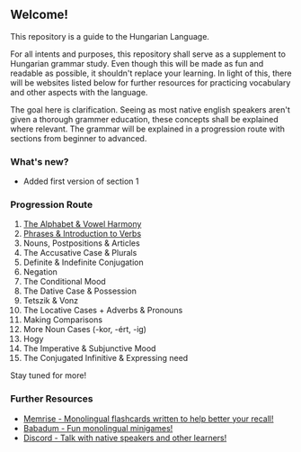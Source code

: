 ## Welcome!

This repository is a guide to the Hungarian Language.

For all intents and purposes, this repository shall serve as a supplement to Hungarian grammar study. Even though
this will be made as fun and readable as possible, it shouldn't replace your learning. In light of this, there will be
websites listed below for further resources for practicing vocabulary and other aspects with the language.

The goal here is clarification. Seeing as most native english speakers aren't given a thorough grammer education, these concepts
shall be explained where relevant. The grammar will be explained in a progression route with sections from beginner to advanced.

### What's new?

* Added first version of section 1

### Progression Route

1. [The Alphabet & Vowel Harmony](/Section1.md)
2. [Phrases & Introduction to Verbs](/Section2.md)
3. Nouns, Postpositions & Articles
4. The Accusative Case & Plurals
5. Definite & Indefinite Conjugation
6. Negation
7. The Conditional Mood
8. The Dative Case & Possession
9. Tetszik & Vonz
10. The Locative Cases + Adverbs & Pronouns
11. Making Comparisons
12. More Noun Cases (-kor, -ért, -ig)
13. Hogy
14. The Imperative & Subjunctive Mood
15. The Conjugated Infinitive & Expressing need

Stay tuned for more!

### Further Resources

* [Memrise - Monolingual flashcards written to help better your recall!](www.memrise.com/group/262696/)
* [Babadum - Fun monolingual minigames!](https://babadum.com/)
* [Discord - Talk with native speakers and other learners!](https://discord.gg/wSg45QS)
